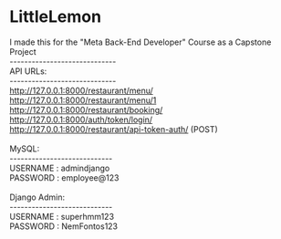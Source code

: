 # LittleLemon
I made this for the "Meta Back-End Developer" Course as a Capstone Project<br/>
-----------------------------<br/>
API URLs:<br/>
-----------------------------<br/>
http://127.0.0.1:8000/restaurant/menu/  <br/> 
http://127.0.0.1:8000/restaurant/menu/1 <br/>
http://127.0.0.1:8000/restaurant/booking/  <br/>
http://127.0.0.1:8000/auth/token/login/  <br/>
http://127.0.0.1:8000/restaurant/api-token-auth/ (POST) <br/>
<br/>
MySQL:<br/>
----------------------------<br/>
USERNAME : admindjango<br/>
PASSWORD : employee@123<br/>
<br/>
Django Admin:<br/>
----------------------------<br/>
USERNAME : superhmm123<br/>
PASSWORD : NemFontos123<br/>
